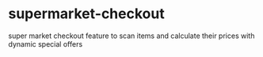 # supermarket-checkout
super market checkout feature to scan items and calculate their prices with dynamic special offers
